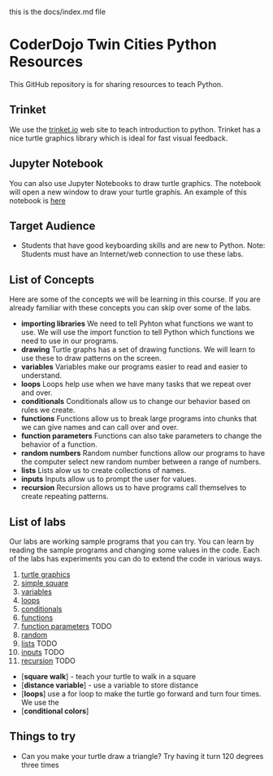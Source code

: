 this is the docs/index.md file

# CoderDojo Twin Cities Python Resources
This GitHub repository is for sharing resources to teach Python.

## Trinket
We use the [trinket.io](http://trinket.io) web site to teach introduction to python.  Trinket has a nice turtle graphics library which is ideal for fast visual feedback.

## Jupyter Notebook
You can also use Jupyter Notebooks to draw turtle graphics.  The notebook will open a new window to draw your turtle graphis.
An example of this notebook is [here](draw-figure.ipynb)

## Target Audience
- Students that have good keyboarding skills and are new to Python.
Note: Students must have an Internet/web connection to use these labs.

## List of Concepts
Here are some of the concepts we will be learning in this course.  If you are already familiar with these concepts you can skip over some of the labs.

- **importing libraries** We need to tell Pyhton what functions we want to use.  We will use the import function to tell Python which functions we need to use in our programs.
- **drawing** Turtle graphs has a set of drawing functions.  We will learn to use these to draw patterns on the screen.
- **variables** Variables make our programs easier to read and easier to understand.
- **loops** Loops help use when we have many tasks that we repeat over and over.
- **conditionals** Conditionals allow us to change our behavior based on rules we create.
- **functions**  Functions allow us to break large programs into chunks that we can give names and can call over and over.
- **function parameters**  Functions can also take parameters to change the behavior of a function.
- **random numbers**  Random number functions allow our programs to have the computer select new random number between a range of numbers.
- **lists** Lists alow us to create collections of names.
- **inputs**  Inputs allow us to prompt the user for values.
- **recursion**  Recursion allows us to have programs call themselves to create repeating patterns.

## List of labs
Our labs are working sample programs that you can try.  You can learn by reading the sample programs and changing some values in the code.  Each of the labs has experiments you can do to extend the code in various ways.

1. [turtle graphics](trinket/01-turtle-graphics)
2. [simple square](trinket/02-simple-square)
4. [variables](trinket/03-variables)
5. [loops](trinket/04-loops)
6. [conditionals](trinket/05-conditionals)
7. [functions](trinket/06-functions)
8. [function parameters](trinket/07-parameters) TODO
9. [random](trinket/08-random)
9. [lists](trinket/08-lists) TODO
10. [inputs](trinket/09-inputs) TODO
11. [recursion](trinket/10-loops) TODO

- [**square walk**] - teach your turtle to walk in a square
- [**distance variable**] - use a variable to store distance
- [**loops**] use a for loop to make the turtle go forward and turn four times.  We use the 
- [**conditional colors**]

## Things to try
- Can you make your turtle draw a triangle?  Try having it turn 120 degrees three times


